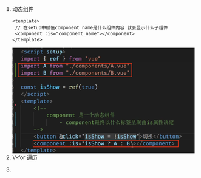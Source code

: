 1. 动态组件

   ```vue
   <template>
   	// 在setup中赋值component_name是什么组件内容 就会显示什么子组件
   	<component :is="component_name"></component>
   </template>
   ```

   <img src="assets/image-20230425214408929.png" alt="image-20230425214408929" style="zoom:80%;float:left" />

2. V-for 遍历
3. 